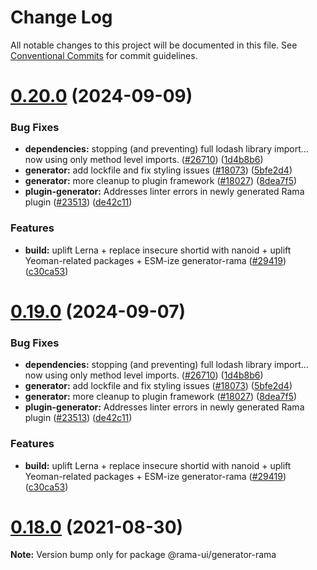 <!--
  Licensed to the Apache Software Foundation (ASF) under one
  or more contributor license agreements.  See the NOTICE file
  distributed with this work for additional information
  regarding copyright ownership.  The ASF licenses this file
  to you under the Apache License, Version 2.0 (the
  "License"); you may not use this file except in compliance
  with the License.  You may obtain a copy of the License at

    http://www.apache.org/licenses/LICENSE-2.0

  Unless required by applicable law or agreed to in writing,
  software distributed under the License is distributed on an
  "AS IS" BASIS, WITHOUT WARRANTIES OR CONDITIONS OF ANY
  KIND, either express or implied.  See the License for the
  specific language governing permissions and limitations
  under the License.
-->

# Change Log

All notable changes to this project will be documented in this file.
See [Conventional Commits](https://conventionalcommits.org) for commit guidelines.

# [0.20.0](https://github.com/iamjpsingh/rama/compare/v2021.41.0...v0.20.0) (2024-09-09)

### Bug Fixes

- **dependencies:** stopping (and preventing) full lodash library import... now using only method level imports. ([#26710](https://github.com/iamjpsingh/rama/issues/26710)) ([1d4b8b6](https://github.com/iamjpsingh/rama/commit/1d4b8b69896776cf8831b8202e69424e14067011))
- **generator:** add lockfile and fix styling issues ([#18073](https://github.com/iamjpsingh/rama/issues/18073)) ([5bfe2d4](https://github.com/iamjpsingh/rama/commit/5bfe2d47b0d46d6f561fdae6e803d6929ffe840b))
- **generator:** more cleanup to plugin framework ([#18027](https://github.com/iamjpsingh/rama/issues/18027)) ([8dea7f5](https://github.com/iamjpsingh/rama/commit/8dea7f500bea194f55c15c9f1511a35b2c328cd6))
- **plugin-generator:** Addresses linter errors in newly generated Rama plugin ([#23513](https://github.com/iamjpsingh/rama/issues/23513)) ([de42c11](https://github.com/iamjpsingh/rama/commit/de42c11f99355e5fba2c2162ff180ee273801766))

### Features

- **build:** uplift Lerna + replace insecure shortid with nanoid + uplift Yeoman-related packages + ESM-ize generator-rama ([#29419](https://github.com/iamjpsingh/rama/issues/29419)) ([c30ca53](https://github.com/iamjpsingh/rama/commit/c30ca534a38f624bfc87fcfa1c1161b542115822))

# [0.19.0](https://github.com/iamjpsingh/rama/compare/v2021.41.0...v0.19.0) (2024-09-07)

### Bug Fixes

- **dependencies:** stopping (and preventing) full lodash library import... now using only method level imports. ([#26710](https://github.com/iamjpsingh/rama/issues/26710)) ([1d4b8b6](https://github.com/iamjpsingh/rama/commit/1d4b8b69896776cf8831b8202e69424e14067011))
- **generator:** add lockfile and fix styling issues ([#18073](https://github.com/iamjpsingh/rama/issues/18073)) ([5bfe2d4](https://github.com/iamjpsingh/rama/commit/5bfe2d47b0d46d6f561fdae6e803d6929ffe840b))
- **generator:** more cleanup to plugin framework ([#18027](https://github.com/iamjpsingh/rama/issues/18027)) ([8dea7f5](https://github.com/iamjpsingh/rama/commit/8dea7f500bea194f55c15c9f1511a35b2c328cd6))
- **plugin-generator:** Addresses linter errors in newly generated Rama plugin ([#23513](https://github.com/iamjpsingh/rama/issues/23513)) ([de42c11](https://github.com/iamjpsingh/rama/commit/de42c11f99355e5fba2c2162ff180ee273801766))

### Features

- **build:** uplift Lerna + replace insecure shortid with nanoid + uplift Yeoman-related packages + ESM-ize generator-rama ([#29419](https://github.com/iamjpsingh/rama/issues/29419)) ([c30ca53](https://github.com/iamjpsingh/rama/commit/c30ca534a38f624bfc87fcfa1c1161b542115822))

# [0.18.0](https://github.com/apache-rama/rama-ui/compare/v0.17.87...v0.18.0) (2021-08-30)

**Note:** Version bump only for package @rama-ui/generator-rama
